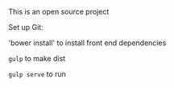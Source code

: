 This is an open source project

Set up Git:

'bower install' to install front end dependencies

`gulp` to make dist

`gulp serve` to run 

